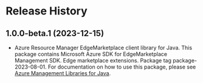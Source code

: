 # Release History

## 1.0.0-beta.1 (2023-12-15)

- Azure Resource Manager EdgeMarketplace client library for Java. This package contains Microsoft Azure SDK for EdgeMarketplace Management SDK. Edge marketplace extensions. Package tag package-2023-08-01. For documentation on how to use this package, please see [Azure Management Libraries for Java](https://aka.ms/azsdk/java/mgmt).
